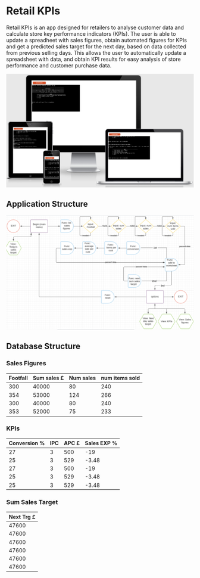 # Retail KPIs
Retail KPIs is an app designed for retailers to analyse customer data and calculate store key performance indicators (KPIs). The user is able to update a spreadheet with sales figures, obtain automated figures for KPIs and get a predicted sales target for the next day, based on data collected from previous selling days. This allows the user to automatically update a spreadsheet with data, and obtain KPI results for easy analysis of store performance and customer purchase data.

<img src="assets/images/responsivity.png" alt="Image of Retail KPIs app on different screen sizes">

## Application Structure

<img src="assets/images/structure.png" alt="Flowchart showing the application structure">

## Database Structure

### Sales Figures

|  Footfall |  Sum sales £ |  Num sales |  num items sold |
|---|---|---|---|
|  300 |  40000 |  80 |  240 |
|  354 |  53000 |  124 |  266 |
|  300 |  40000 |  80 |  240 |
|  353 |  52000 |  75 | 233  |

### KPIs

|Conversion %|IPC|APC £|Sales EXP %|
|---|---|---|---|
|27|3|500|-19|
|25|3|529|-3.48|
|27|3|500|-19|
|25|3|529|-3.48|
|25|3|529|-3.48|

### Sum Sales Target

|Next Trg £|
|---|
|47600|
|47600|
|47600|
|47600|
|47600|
|47600|